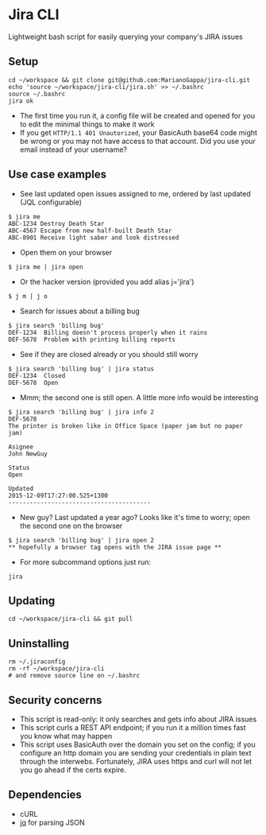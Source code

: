 # Jira CLI
Lightweight bash script for easily querying your company's JIRA issues

## Setup

```
cd ~/workspace && git clone git@github.com:MarianoGappa/jira-cli.git
echo 'source ~/workspace/jira-cli/jira.sh' >> ~/.bashrc
source ~/.bashrc
jira ok
```

- The first time you run it, a config file will be created and opened for you to edit the minimal things to make it work
- If you get `HTTP/1.1 401 Unautorized`, your BasicAuth base64 code might be wrong or you may not have access to that account. Did you use your email instead of your username?

## Use case examples

- See last updated open issues assigned to me, ordered by last updated (JQL configurable)
```
$ jira me
ABC-1234 Destroy Death Star
ABC-4567 Escape from new half-built Death Star
ABC-8901 Receive light saber and look distressed
```
- Open them on your browser
```
$ jira me | jira open
```
- Or the hacker version (provided you add alias j='jira')
```
$ j m | j o
```

- Search for issues about a billing bug
```
$ jira search 'billing bug'
DEF-1234  Billing doesn't process properly when it rains
DEF-5678  Problem with printing billing reports
```
- See if they are closed already or you should still worry
```
$ jira search 'billing bug' | jira status
DEF-1234  Closed
DEF-5678  Open
```
- Mmm; the second one is still open. A little more info would be interesting
```
$ jira search 'billing bug' | jira info 2
DEF-5678
The printer is broken like in Office Space (paper jam but no paper jam)

Asignee
John NewGuy

Status
Open

Updated
2015-12-09T17:27:00.525+1300
----------------------------------------
```
- New guy? Last updated a year ago? Looks like it's time to worry; open the second one on the browser
```
$ jira search 'billing bug' | jira open 2
** hopefully a browser tag opens with the JIRA issue page **
```
- For more subcommand options just run:
```
jira
```

## Updating
```
cd ~/workspace/jira-cli && git pull
```

## Uninstalling

```
rm ~/.jiraconfig
rm -rf ~/workspace/jira-cli
# and remove source line on ~/.bashrc
```

## Security concerns

- This script is read-only: it only searches and gets info about JIRA issues
- This script curls a REST API endpoint; if you run it a million times fast you know what may happen
- This script uses BasicAuth over the domain you set on the config; if you configure an http domain you are sending your credentials in plain text through the interwebs. Fortunately, JIRA uses https and curl will not let you go ahead if the certs expire.

## Dependencies

- cURL
- [jq](https://stedolan.github.io/jq/) for parsing JSON

